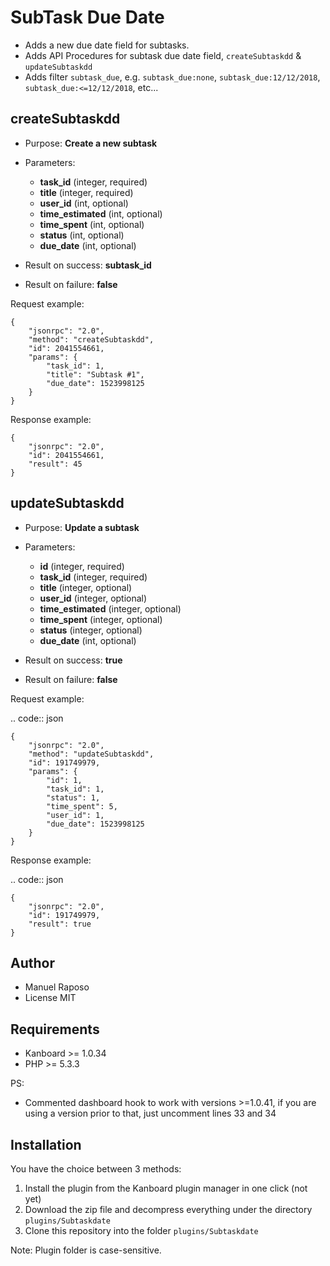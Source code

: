 SubTask Due Date
===============

- Adds a new due date field for subtasks.
- Adds API Procedures for subtask due date field, `createSubtaskdd` & `updateSubtaskdd`
- Adds filter `subtask_due`, e.g. `subtask_due:none`, `subtask_due:12/12/2018`, `subtask_due:<=12/12/2018`, etc...

createSubtaskdd
-------------

-  Purpose: **Create a new subtask**
-  Parameters:

   -  **task_id** (integer, required)
   -  **title** (integer, required)
   -  **user_id** (int, optional)
   -  **time_estimated** (int, optional)
   -  **time_spent** (int, optional)
   -  **status** (int, optional)
   -  **due_date** (int, optional)

-  Result on success: **subtask_id**
-  Result on failure: **false**

Request example:


    {
        "jsonrpc": "2.0",
        "method": "createSubtaskdd",
        "id": 2041554661,
        "params": {
            "task_id": 1,
            "title": "Subtask #1",
            "due_date": 1523998125
        }
    }

Response example:


    {
        "jsonrpc": "2.0",
        "id": 2041554661,
        "result": 45
    }

updateSubtaskdd
-------------

-  Purpose: **Update a subtask**
-  Parameters:

   -  **id** (integer, required)
   -  **task_id** (integer, required)
   -  **title** (integer, optional)
   -  **user_id** (integer, optional)
   -  **time_estimated** (integer, optional)
   -  **time_spent** (integer, optional)
   -  **status** (integer, optional)
   -  **due_date** (int, optional)

-  Result on success: **true**
-  Result on failure: **false**

Request example:

.. code:: json

    {
        "jsonrpc": "2.0",
        "method": "updateSubtaskdd",
        "id": 191749979,
        "params": {
            "id": 1,
            "task_id": 1,
            "status": 1,
            "time_spent": 5,
            "user_id": 1,
            "due_date": 1523998125
        }
    }

Response example:

.. code:: json

    {
        "jsonrpc": "2.0",
        "id": 191749979,
        "result": true
    }


Author
------

- Manuel Raposo
- License MIT

Requirements
------------

- Kanboard >= 1.0.34
- PHP >= 5.3.3

PS:
  - Commented dashboard hook to work with versions >=1.0.41, if you are using a version prior to that, just uncomment lines 33 and 34
  
Installation
------------

You have the choice between 3 methods:

1. Install the plugin from the Kanboard plugin manager in one click (not yet)
2. Download the zip file and decompress everything under the directory `plugins/Subtaskdate`
3. Clone this repository into the folder `plugins/Subtaskdate`

Note: Plugin folder is case-sensitive.
